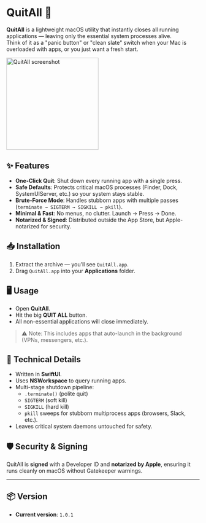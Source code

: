 # QuitAll 🔴

**QuitAll** is a lightweight macOS utility that instantly closes all running applications — leaving only the essential system processes alive.  
Think of it as a "panic button" or "clean slate" switch when your Mac is overloaded with apps, or you just want a fresh start. 

<img src="https://github.com/user-attachments/assets/c6f27343-d0c8-4e93-b463-960308b8822e" alt="QuitAll screenshot" width="240"/> 

## ✨ Features
- **One-Click Quit**: Shut down every running app with a single press.  
- **Safe Defaults**: Protects critical macOS processes (Finder, Dock, SystemUIServer, etc.) so your system stays stable.  
- **Brute-Force Mode**: Handles stubborn apps with multiple passes (`terminate → SIGTERM → SIGKILL → pkill`).  
- **Minimal & Fast**: No menus, no clutter. Launch → Press → Done.  
- **Notarized & Signed**: Distributed outside the App Store, but Apple-notarized for security.  

## 📥 Installation
1. Extract the archive — you’ll see `QuitAll.app`.  
2. Drag `QuitAll.app` into your **Applications** folder.

## 🖥️ Usage
- Open **QuitAll**.  
- Hit the big **QUIT ALL** button.  
- All non-essential applications will close immediately.  

> ⚠️ Note: This includes apps that auto-launch in the background (VPNs, messengers, etc.).  

## 🔧 Technical Details
- Written in **SwiftUI**.  
- Uses **NSWorkspace** to query running apps.  
- Multi-stage shutdown pipeline:  
  - `.terminate()` (polite quit)  
  - `SIGTERM` (soft kill)  
  - `SIGKILL` (hard kill)  
  - `pkill` sweeps for stubborn multiprocess apps (browsers, Slack, etc.).  
- Leaves critical system daemons untouched for safety.  


## 🛡️ Security & Signing
QuitAll is **signed** with a Developer ID and **notarized by Apple**, ensuring it runs cleanly on macOS without Gatekeeper warnings.  

---

## 📦 Version
- **Current version**: `1.0.1`  
